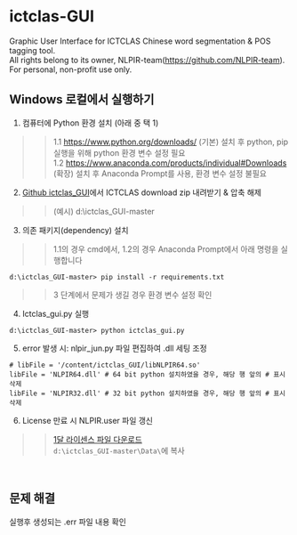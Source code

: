 # ictclas-GUI
Graphic User Interface for ICTCLAS Chinese word segmentation &amp; POS tagging tool.  
All rights belong to its owner, NLPIR-team(https://github.com/NLPIR-team).  
For personal, non-profit use only.

## **Windows 로컬에서 실행하기**
1.   컴퓨터에 Python 환경 설치 (아래 중 택 1)
>> 1.1 https://www.python.org/downloads/ (기본) 설치 후 python, pip 실행을 위해 python 환경 변수 설정 필요 <br>
 1.2 https://www.anaconda.com/products/individual#Downloads (확장) 설치 후 Anaconda Prompt를 사용, 환경 변수 설정 불필요

2. [Github ictclas_GUI](https://github.com/karmalet/ictclas_GUI)에서 ICTCLAS download zip 내려받기 & 압축 해제
>> (예시) d:\ictclas_GUI-master <br>

3. 의존 패키지(dependency) 설치
>> 1.1의 경우 cmd에서, 1.2의 경우 Anaconda Prompt에서 아래 명령을 실행합니다
```
d:\ictclas_GUI-master> pip install -r requirements.txt
```
>> 3 단계에서 문제가 생길 경우 환경 변수 설정 확인

4.   Ictclas_gui.py 실행
```
d:\ictclas_GUI-master> python ictclas_gui.py
```

5. error 발생 시: nlpir_jun.py 파일 편집하여 .dll 세팅 조정
```
# libFile = '/content/ictclas_GUI/libNLPIR64.so'
libFile = 'NLPIR64.dll' # 64 bit python 설치하였을 경우, 해당 행 앞의 # 표시 삭제
libFile = 'NLPIR32.dll' # 32 bit python 설치하였을 경우, 해당 행 앞의 # 표시 삭제
```

6. License 만료 시 NLPIR.user 파일 갱신<br>
>> [1달 라이센스 파일 다운로드](https://github.com/NLPIR-team/NLPIR/blob/master/License/license%20for%20a%20month/NLPIR-ICTCLAS%E5%88%86%E8%AF%8D%E7%B3%BB%E7%BB%9F%E6%8E%88%E6%9D%83/NLPIR.user)<br>
 `d:\ictclas_GUI-master\Data\`에 복사
<br>

## 문제 해결
실행후 생성되는 .err 파일 내용 확인
